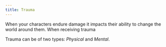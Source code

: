 ```yaml
---
title: Trauma
---
```


When your characters endure damage it impacts their ability to change the world around them. When receiving trauma

Trauma can be of two types: _Physical_ and _Mental_.
